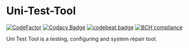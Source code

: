 # Uni-Test-Tool

[![CodeFactor](https://www.codefactor.io/repository/github/zoran-jankov/uni-test-tool/badge)](https://www.codefactor.io/repository/github/zoran-jankov/uni-test-tool)
[![Codacy Badge](https://app.codacy.com/project/badge/Grade/5a1a0bfb362b4182a8f84a74394b651a)](https://www.codacy.com/manual/zoran.jankov.87/Uni-Test-Tool?utm_source=github.com&amp;utm_medium=referral&amp;utm_content=Zoran-Jankov/Uni-Test-Tool&amp;utm_campaign=Badge_Grade)
[![codebeat badge](https://codebeat.co/badges/80c82c46-aa5d-4ff4-ad18-d718470f427e)](https://codebeat.co/projects/github-com-zoran-jankov-uni-test-tool-master)
[![BCH compliance](https://bettercodehub.com/edge/badge/Zoran-Jankov/Uni-Test-Tool?branch=master)](https://bettercodehub.com/)

 Uni Test Tool is a testing, configuring and system repair tool.
